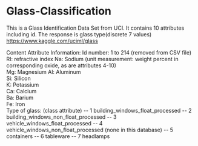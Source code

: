 # Glass-Classification
This is a Glass Identification Data Set from UCI. It contains 10 attributes including id. The response is glass type(discrete 7 values) https://www.kaggle.com/uciml/glass 


Content Attribute Information:  Id number: 1 to 214 (removed from CSV file)                                                                       RI: refractive index 
        Na: Sodium (unit measurement: weight percent in corresponding oxide, as are attributes 4-10)                                   
        Mg: Magnesium                                                                                                                             Al: Aluminum                                                                                                                  
        Si: Silicon                                                                              
        K: Potassium                                                                               
        Ca: Calcium                                                                             
        Ba: Barium                                                                               
        Fe: Iron                                                                             
        Type of glass: (class attribute) -- 1 building_windows_float_processed -- 2 building_windows_non_float_processed -- 3 vehicle_windows_float_processed -- 4 vehicle_windows_non_float_processed (none in this database) -- 5 containers -- 6 tableware -- 7 headlamps
